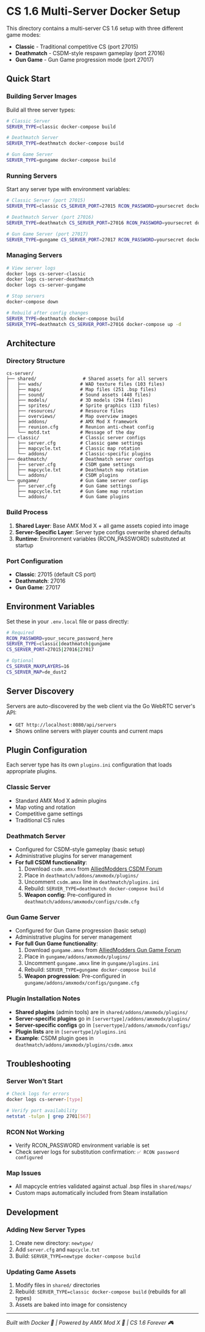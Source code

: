 # CS 1.6 Multi-Server Docker Setup

This directory contains a multi-server CS 1.6 setup with three different game modes:
- **Classic** - Traditional competitive CS (port 27015)
- **Deathmatch** - CSDM-style respawn gameplay (port 27016) 
- **Gun Game** - Gun Game progression mode (port 27017)

## Quick Start

### Building Server Images

Build all three server types:
```bash
# Classic Server
SERVER_TYPE=classic docker-compose build

# Deathmatch Server  
SERVER_TYPE=deathmatch docker-compose build

# Gun Game Server
SERVER_TYPE=gungame docker-compose build
```

### Running Servers

Start any server type with environment variables:
```bash
# Classic Server (port 27015)
SERVER_TYPE=classic CS_SERVER_PORT=27015 RCON_PASSWORD=yoursecret docker-compose up -d

# Deathmatch Server (port 27016)
SERVER_TYPE=deathmatch CS_SERVER_PORT=27016 RCON_PASSWORD=yoursecret docker-compose up -d

# Gun Game Server (port 27017)
SERVER_TYPE=gungame CS_SERVER_PORT=27017 RCON_PASSWORD=yoursecret docker-compose up -d
```

### Managing Servers

```bash
# View server logs
docker logs cs-server-classic
docker logs cs-server-deathmatch
docker logs cs-server-gungame

# Stop servers
docker-compose down

# Rebuild after config changes
SERVER_TYPE=deathmatch docker-compose build
SERVER_TYPE=deathmatch CS_SERVER_PORT=27016 docker-compose up -d
```

## Architecture

### Directory Structure
```
cs-server/
├── shared/                 # Shared assets for all servers
│   ├── wads/              # WAD texture files (103 files)
│   ├── maps/              # Map files (251 .bsp files)
│   ├── sound/             # Sound assets (448 files)
│   ├── models/            # 3D models (294 files)
│   ├── sprites/           # Sprite graphics (133 files)
│   ├── resources/         # Resource files
│   ├── overviews/         # Map overview images
│   ├── addons/            # AMX Mod X framework
│   ├── reunion.cfg        # Reunion anti-cheat config
│   └── motd.txt           # Message of the day
├── classic/               # Classic server configs
│   ├── server.cfg         # Classic game settings
│   ├── mapcycle.txt       # Classic map rotation
│   └── addons/            # Classic-specific plugins
├── deathmatch/            # Deathmatch server configs
│   ├── server.cfg         # CSDM game settings
│   ├── mapcycle.txt       # Deathmatch map rotation
│   └── addons/            # CSDM plugins
└── gungame/               # Gun Game server configs
    ├── server.cfg         # Gun Game settings
    ├── mapcycle.txt       # Gun Game map rotation
    └── addons/            # Gun Game plugins
```

### Build Process
1. **Shared Layer**: Base AMX Mod X + all game assets copied into image
2. **Server-Specific Layer**: Server type configs overwrite shared defaults
3. **Runtime**: Environment variables (RCON_PASSWORD) substituted at startup

### Port Configuration
- **Classic**: 27015 (default CS port)
- **Deathmatch**: 27016 
- **Gun Game**: 27017

## Environment Variables

Set these in your `.env.local` file or pass directly:

```bash
# Required
RCON_PASSWORD=your_secure_password_here
SERVER_TYPE=classic|deathmatch|gungame
CS_SERVER_PORT=27015|27016|27017

# Optional
CS_SERVER_MAXPLAYERS=16
CS_SERVER_MAP=de_dust2
```

## Server Discovery

Servers are auto-discovered by the web client via the Go WebRTC server's API:
- `GET http://localhost:8080/api/servers`
- Shows online servers with player counts and current maps

## Plugin Configuration

Each server type has its own `plugins.ini` configuration that loads appropriate plugins.

### Classic Server
- Standard AMX Mod X admin plugins
- Map voting and rotation
- Competitive game settings
- Traditional CS rules

### Deathmatch Server  
- Configured for CSDM-style gameplay (basic setup)
- Administrative plugins for server management
- **For full CSDM functionality**: 
  1. Download `csdm.amxx` from [AlliedModders CSDM Forum](https://forums.alliedmods.net/showthread.php?t=47306)
  2. Place in `deathmatch/addons/amxmodx/plugins/`
  3. Uncomment `csdm.amxx` line in `deathmatch/plugins.ini`
  4. Rebuild: `SERVER_TYPE=deathmatch docker-compose build`
  5. **Weapon config**: Pre-configured in `deathmatch/addons/amxmodx/configs/csdm.cfg`

### Gun Game Server
- Configured for Gun Game progression (basic setup)
- Administrative plugins for server management
- **For full Gun Game functionality**:
  1. Download `gungame.amxx` from [AlliedModders Gun Game Forum](https://forums.alliedmods.net/showthread.php?t=93977)
  2. Place in `gungame/addons/amxmodx/plugins/`
  3. Uncomment `gungame.amxx` line in `gungame/plugins.ini`
  4. Rebuild: `SERVER_TYPE=gungame docker-compose build`
  5. **Weapon progression**: Pre-configured in `gungame/addons/amxmodx/configs/gungame.cfg`

### Plugin Installation Notes
- **Shared plugins** (admin tools) are in `shared/addons/amxmodx/plugins/`
- **Server-specific plugins** go in `[servertype]/addons/amxmodx/plugins/`
- **Server-specific configs** go in `[servertype]/addons/amxmodx/configs/`
- **Plugin lists** are in `[servertype]/plugins.ini`
- **Example**: CSDM plugin goes in `deathmatch/addons/amxmodx/plugins/csdm.amxx`

## Troubleshooting

### Server Won't Start
```bash
# Check logs for errors
docker logs cs-server-[type]

# Verify port availability
netstat -tulpn | grep 2701[567]
```

### RCON Not Working
- Verify RCON_PASSWORD environment variable is set
- Check server logs for substitution confirmation: `✅ RCON password configured`

### Map Issues
- All mapcycle entries validated against actual .bsp files in `shared/maps/`
- Custom maps automatically included from Steam installation

## Development

### Adding New Server Types
1. Create new directory: `newtype/`
2. Add `server.cfg` and `mapcycle.txt`
3. Build: `SERVER_TYPE=newtype docker-compose build`

### Updating Game Assets
1. Modify files in `shared/` directories
2. Rebuild: `SERVER_TYPE=classic docker-compose build` (rebuilds for all types)
3. Assets are baked into image for consistency

---
*Built with Docker 🐳 | Powered by AMX Mod X 🔧 | CS 1.6 Forever 🎮*